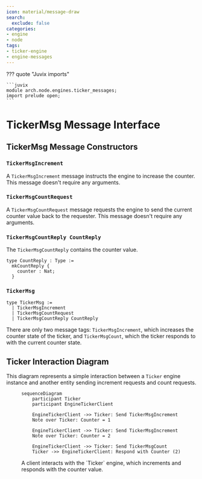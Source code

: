 ```yaml
---
icon: material/message-draw
search:
  exclude: false
categories:
- engine
- node
tags:
- ticker-engine
- engine-messages
---
```


??? quote "Juvix imports"

    ```juvix
    module arch.node.engines.ticker_messages;
    import prelude open;
    ```

# TickerMsg Message Interface

## TickerMsg Message Constructors

### `TickerMsgIncrement`

A `TickerMsgIncrement` message instructs the engine to increase the counter.
This message doesn't require any arguments.

### `TickerMsgCountRequest`

A `TickerMsgCountRequest` message requests the engine to send the current counter value back to
the requester. This message doesn't require any arguments.

### `TickerMsgCountReply CountReply`

The `TickerMsgCountReply` contains the counter value.

```juvix
type CountReply : Type :=
  mkCountReply {
    counter : Nat;
  }
```

### `TickerMsg`

<!-- --8<-- [start:TickerMsg] -->
```juvix
type TickerMsg :=
  | TickerMsgIncrement
  | TickerMsgCountRequest
  | TickerMsgCountReply CountReply
```
<!-- --8<-- [end:TickerMsg] -->

There are only two message tags: `TickerMsgIncrement`, which increases the counter
state of the ticker, and `TickerMsgCount`, which the ticker responds to with the current
counter state.

## Ticker Interaction Diagram

This diagram represents a simple interaction between a `Ticker` engine instance
and another entity sending increment requests and count requests.

<!-- --8<-- [start:message-sequence-diagram] -->
<figure markdown="span">

```mermaid
sequenceDiagram
    participant Ticker
    participant EngineTickerClient

    EngineTickerClient ->> Ticker: Send TickerMsgIncrement
    Note over Ticker: Counter = 1

    EngineTickerClient ->> Ticker: Send TickerMsgIncrement
    Note over Ticker: Counter = 2

    EngineTickerClient ->> Ticker: Send TickerMsgCount
    Ticker ->> EngineTickerClient: Respond with Counter (2)
```

<figcaption markdown="span">
A client interacts with the `Ticker` engine, which increments and responds with the counter value.
</figcaption>
</figure>
